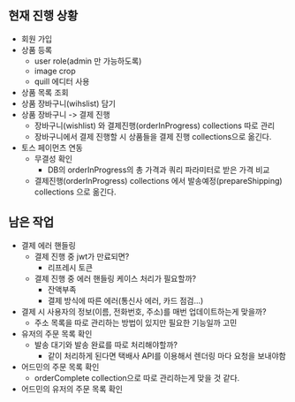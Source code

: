## 현재 진행 상황

- 회원 가입
- 상품 등록
  - user role(admin 만 가능하도록)
  - image crop
  - quill 에디터 사용
- 상품 목록 조회
- 상품 장바구니(wihslist) 담기
- 상품 장바구니 -> 결제 진행
  - 장바구니(wishlist) 와 결제진행(orderInProgress) collections 따로 관리
  - 장바구니에서 결제 진행할 시 상품들을 결제 진행 collections으로 옮긴다.
- 토스 페이먼츠 연동
  - 무결성 확인
    - DB의 orderInProgress의 총 가격과 쿼리 파라미터로 받은 가격 비교
  - 결제진행(orderInProgress) collections 에서 발송예정(prepareShipping) collections 으로 옮긴다.

## 남은 작업

- 결제 에러 핸들링
  - 결제 진행 중 jwt가 만료되면?
    - 리프레시 토큰
  - 결제 진행 중 에러 핸들링 케이스 처리가 필요할까?
    - 잔액부족
    - 결제 방식에 따른 에러(통신사 에러, 카드 점검...)
- 결제 시 사용자의 정보(이름, 전화번호, 주소)를 매번 업데이트하는게 맞을까?
  - 주소 목록을 따로 관리하는 방법이 있지만 필요한 기능일까 고민
- 유저의 주문 목록 확인
  - 발송 대기와 발송 완료를 따로 처리해야할까?
    - 같이 처리하게 된다면 택배사 API를 이용해서 렌더링 마다 요청을 보내야함
- 어드민의 주문 목록 확인
  - orderComplete collection으로 따로 관리하는게 맞을 것 같다.
- 어드민의 유저의 주문 목록 확인
